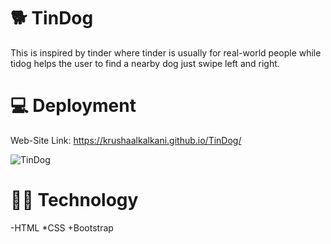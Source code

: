 # 🐕 TinDog 
This is inspired by tinder where tinder is usually for real-world people while tidog helps the user to find a nearby dog just swipe left and right.

# 💻 Deployment
Web-Site Link: https://krushaalkalkani.github.io/TinDog/


![TinDog](https://user-images.githubusercontent.com/98822297/205552370-53144c0b-0a3d-4c39-98c4-0a59895713f8.png)

# 👩‍💻 Technology
  -HTML
  *CSS
  +Bootstrap
